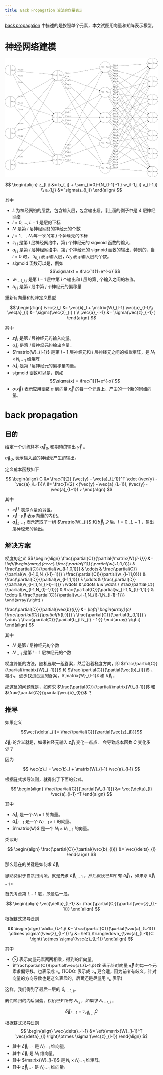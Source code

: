 ```yaml
---
title: Back Propagation 算法的向量表示
---
```


[back propagation](2017-03-05-backpropagation.html) 中描述的是按照单个元素，本文试图用向量和矩阵表示模型。

# 神经网络建模

![](./nueral-structure.png)

$$
\begin{align}
z_{l,j} &= b_{l,j} + \sum_{i=0}^{N_{l-1} -1 } w_{l-1,j,i} a_{l-1,i} \\
a_{l,j} &= \sigma(z_{l,j})
\end{align}
$$

其中

 - $L$ 为神经网络的层数，包含输入层，包含输出层。上面的例子中是 4 层神经网络
 - $l = 0,...,L-1$ 是层的下标
 - $N_{l}$ 是第 $l$ 层神经网络的神经元的个数
 - $j = 1, ..., N_{l}$ 每一次的第 $j$ 个神经元的下标
 - $z_{l,j}$ 是第 $l$ 层神经网络中，第 $j$ 个神经元的 sigmoid 函数的输入。
 - $a_{l,j}$ 是第 $l$ 层神经网络中，第 $j$ 个神经元的 sigmoid 函数的输出。特别的，当 $l=0$ 时， $a_{0,i}$ 表示输入层，$N_0$ 表示输入层的个数。
 - sigmoid 函数可以是，例如
    $$\sigma(x) = \frac{1}{1+e^{-x}}$$
 - $w_{l-1,j,i}$ 是第 $l-1$ 层中第 $i$ 个输出和 $l$ 层的第 $j$ 个输入之间的权值。
 - $b_{l,i}$ 是第 $l$ 层中第 $j$ 个神经元的偏移量

重新用向量和矩阵定义模型

$$
\begin{align}
\vec{z}_l &= \vec{b}_l + \matrix{W}_{l-1} \vec{a}_{l-1}\\
\vec{a}_{l} &= \sigma(\vec{z}_{l} ) \\
\vec{a}_{l-1} &= \sigma(\vec{z}_{l-1} )
\end{align}
$$

其中

 - $\vec{z}_l$ 是第 $l$ 层神经元的输入向量。
 - $\vec{a}_l$ 是第 $l$ 层神经元的输出向量。
 - $\matrix{W}_{l-1}$ 是第 $l-1$ 层神经元和 $l$ 层神经元之间的权重矩阵，是 $N_{l} \times N_{l-1}$ 维矩阵
 - $\vec{b}_l$ 是第 $l$ 层神经元的偏移量向量。
 - sigmoid 函数可以是，例如
    $$\sigma(x) = \frac{1}{1+e^{-x}}$$
 - $\sigma({\vec{x}})$ 表示应用函数 $\sigma$ 到向量 $\vec{x}$ 的每一个元素上，产生的一个新的同维向量。


# back propagation

## 目的

给定一个训练样本 $\vec{a}_{0}$, 和期待的输出 $\vec{y}$ 。

$\vec{a}_{0}$, 表示输入层的神经元产生的输出。

定义成本函数如下

$$
\begin{align}
C &= \frac{1}{2} (\vec{y} - \vec{a}_{L-1})^T \cdot (\vec{y} - \vec{a}_{L-1})\\
  &= \frac{1}{2} <(\vec{y} - \vec{a}_{L-1}), (\vec{y} - \vec{a}_{L-1}) >
\end{align}
$$

其中

 - $\vec{x}^T$ 表示向量的转置。
 - $\vec{x} \cdot \vec{y}$ 表示向量的内积。
 - $\vec{a}_{L-1}$ 表示选取了一组 $\matrix{W}_{l}$ 和 $\vec{b}_l$ 之后，$l=0...L-1$ ，输出层神经元的输出。




## 解决方案

梯度的定义
$$
\begin{align}
\frac{\partial{C}}{\partial{\matrix{W}_{l-1}}} &=
\left(\begin{array}{cccc}
  \frac{\partial{C}}{\partial{w_{l-1,0,0}}} &
  \frac{\partial{C}}{\partial{w_{l-1,0,1}}} &
  \cdots &
  \frac{\partial{C}}{\partial{w_{l-1,0,N_{l-1}-1}}} \\
  \frac{\partial{C}}{\partial{w_{l-1,1,0}}} &
  \frac{\partial{C}}{\partial{w_{l-1,1,1}}} &
  \cdots &
  \frac{\partial{C}}{\partial{w_{l-1,1,N_{l-1}-1}}} \\
  \vdots &
  \ddots &
   &
  \vdots \\
  \frac{\partial{C}}{\partial{w_{l-1,N_{l}-1,0}}} &
  \frac{\partial{C}}{\partial{w_{l-1,N_{l}-1,1}}} &
  \cdots &
  \frac{\partial{C}}{\partial{w_{l-1,N_{l}-1,N_{l-1}-1}}}
\end{array}\right) \\

\frac{\partial{C}}{\partial{\vec{b}_{l}}} &=
 \left(
   \begin{array}{c}
   \frac{\partial{C}}{\partial{b_{l,0}}} \\
   \frac{\partial{C}}{\partial{b_{l,1}}} \\
     \vdots \\
     \frac{\partial{C}}{\partial{b_{l,N_{l} - 1}}}
   \end{array}
 \right)
\end{align}
$$

其中

  - $N_{l}$ 是第 $l$ 层神经元的个数
  - $N_{l-1}$ 是第 $l-1$ 层神经元的个数

梯度降低的方法，随机选取一组答案，然后沿着梯度方向，即
$\frac{\partial{C}}{\partial{\matrix{W}_{l-1}}}$ 和 $\frac{\partial{C}}{\partial{\vec{b}_{l}}}$ ，减小。
逐步找到合适的答案，$\matrix{W}_{l-1}$ 和 $\vec{b}_{l}$ 。

那这里的问题就是，如何求 $\frac{\partial{C}}{\partial{\matrix{W}_{l-1}}}$ 和 $\frac{\partial{C}}{\partial{\vec{b}_{l}}}$ ？


## 推导


如果定义

$$\vec{\delta}_{l}= \frac{\partial{C}}{\partial{\vec{z}_{l}}}$$

$\vec{\delta}_{l}$ 的含义就是，如果神经元输入 $\vec{z}_{l}$ 变化一点点，
会导致成本函数 $C$ 变化多少？

因为

$$ \vec{z}_l = \vec{b}_l + \matrix{W}_{l-1} \vec{a}_{l-1} $$


根据链式求导法则，就得出了下面的公式。

$$
\begin{align}
\frac{\partial{C}}{\partial{W_{l-1}}}
   &= \vec{\delta}_{l}  \vec{a}_{l-1} ^T
\end{align}
$$

其中

 - $\vec{\delta}_{l}$ 是一个 $N_{l} \times 1$ 的向量。
 - $\vec{a}_{l-1}$ 是一个 $N_{l-1} \times 1$ 的向量。
 - $\matrix{W}$ 是一个 $N_{l} \times N_{l-1}$ 的向量。

类似的

$$
\begin{align}
\frac{\partial{C}}{\partial{\vec{b}_{l}}}
&= \vec{\delta}_{l}
\end{align}
$$


那么现在的关键是如何求 $\vec{\delta}_{l}$

思路类似于自然归纳法，就是先求 $\vec{\delta}_{L-1}$ ，然后假设已知所有 $\vec{\delta}_{l}$ ，如果求 $\vec{\delta}_{l-1}$ 。

首先考虑第 $L - 1$ 层，即最后一层。

$$
\begin{align}
\vec{\delta}_{L-1}
 &= \frac{\partial{C}}{\partial{\vec{z}_{L-1}}}
\end{align}
$$


根据链式求导法则

$$
\begin{align}
\delta_{L-1,j} &= \frac{\partial{C}}{\partial{\vec{a}_{L-1}}} \otimes
\sigma'(\vec{z}_{L-1}) \\
&= \left( \triangledown_{\vec{a}_{L-1}}C \right) \otimes \sigma'(\vec{z}_{L-1})
\end{align}
$$

其中

 - $\otimes$ 表示向量元素两两相乘，得到的新向量。
 - $\frac{\partial{C}}{\partial{\vec{a}_{L-1,j}}}$ 表示针对向量 $\vec{a}$ 的每一个元素求偏导数。也表示成 $\triangledown_a$ (TODO: 表示成 $\triangledown_a$ 更合适，因为前者有歧义，针对向量的方向导数也是这么表示的，后面还是尽量用 $\triangledown_a$ 表示)

这样，我们得到了最后一层的 $\delta_{L-1,j}$。


我们递归的向后回溯，假设已知所有 $\delta_{l,j}$ ，如果求 $\delta_{l-1,j}$ 。


$$\vec{\delta}_{l-1}= \triangledown_{\vec{z}_{l-1}}C$$

根据链式求导法则
$$
\begin{align}
\vec{\delta}_{l-1} &=
\left(\matrix{W}_{l-1}^T \vec{\delta}_{l} \right)\otimes \sigma'(\vec{z}_{l-1})
\end{align}
$$

 - 其中 $\vec{\delta}_{l-1}$ 是 $N_{l-1}$ 维向量。
 - 其中 $\vec{\delta}_{l}$ 是 $N_{l}$ 维向量。
 - 其中 $\matrix{W}_{l-1}$ 是 $N_{l} \times N_{l-1}$ 维矩阵。
 - 其中 $\vec{z}_{l-1}$ 是 $N_{l-1}$ 维向量。
